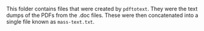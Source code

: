 This folder contains files that were created by `pdftotext`. They were the text dumps of the PDFs from the .doc files. These were then concatenated into a single file known as `mass-text.txt`.
